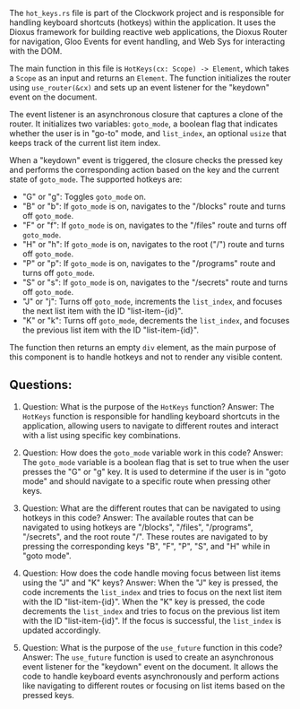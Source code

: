 The `hot_keys.rs` file is part of the Clockwork project and is responsible for handling keyboard shortcuts (hotkeys) within the application. It uses the Dioxus framework for building reactive web applications, the Dioxus Router for navigation, Gloo Events for event handling, and Web Sys for interacting with the DOM.

The main function in this file is `HotKeys(cx: Scope) -> Element`, which takes a `Scope` as an input and returns an `Element`. The function initializes the router using `use_router(&cx)` and sets up an event listener for the "keydown" event on the document.

The event listener is an asynchronous closure that captures a clone of the router. It initializes two variables: `goto_mode`, a boolean flag that indicates whether the user is in "go-to" mode, and `list_index`, an optional `usize` that keeps track of the current list item index.

When a "keydown" event is triggered, the closure checks the pressed key and performs the corresponding action based on the key and the current state of `goto_mode`. The supported hotkeys are:

- "G" or "g": Toggles `goto_mode` on.
- "B" or "b": If `goto_mode` is on, navigates to the "/blocks" route and turns off `goto_mode`.
- "F" or "f": If `goto_mode` is on, navigates to the "/files" route and turns off `goto_mode`.
- "H" or "h": If `goto_mode` is on, navigates to the root ("/") route and turns off `goto_mode`.
- "P" or "p": If `goto_mode` is on, navigates to the "/programs" route and turns off `goto_mode`.
- "S" or "s": If `goto_mode` is on, navigates to the "/secrets" route and turns off `goto_mode`.
- "J" or "j": Turns off `goto_mode`, increments the `list_index`, and focuses the next list item with the ID "list-item-{id}".
- "K" or "k": Turns off `goto_mode`, decrements the `list_index`, and focuses the previous list item with the ID "list-item-{id}".

The function then returns an empty `div` element, as the main purpose of this component is to handle hotkeys and not to render any visible content.

## Questions:

1. Question: What is the purpose of the `HotKeys` function?
   Answer: The `HotKeys` function is responsible for handling keyboard shortcuts in the application, allowing users to navigate to different routes and interact with a list using specific key combinations.

2. Question: How does the `goto_mode` variable work in this code?
   Answer: The `goto_mode` variable is a boolean flag that is set to true when the user presses the "G" or "g" key. It is used to determine if the user is in "goto mode" and should navigate to a specific route when pressing other keys.

3. Question: What are the different routes that can be navigated to using hotkeys in this code?
   Answer: The available routes that can be navigated to using hotkeys are "/blocks", "/files", "/programs", "/secrets", and the root route "/". These routes are navigated to by pressing the corresponding keys "B", "F", "P", "S", and "H" while in "goto mode".

4. Question: How does the code handle moving focus between list items using the "J" and "K" keys?
   Answer: When the "J" key is pressed, the code increments the `list_index` and tries to focus on the next list item with the ID "list-item-{id}". When the "K" key is pressed, the code decrements the `list_index` and tries to focus on the previous list item with the ID "list-item-{id}". If the focus is successful, the `list_index` is updated accordingly.

5. Question: What is the purpose of the `use_future` function in this code?
   Answer: The `use_future` function is used to create an asynchronous event listener for the "keydown" event on the document. It allows the code to handle keyboard events asynchronously and perform actions like navigating to different routes or focusing on list items based on the pressed keys.
